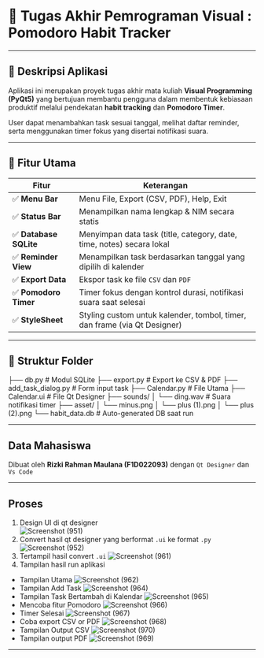 # 📌 Tugas Akhir Pemrograman Visual : Pomodoro Habit Tracker

---

## 🧠 Deskripsi Aplikasi

Aplikasi ini merupakan proyek tugas akhir mata kuliah **Visual Programming (PyQt5)** yang bertujuan membantu pengguna dalam membentuk kebiasaan produktif melalui pendekatan **habit tracking** dan **Pomodoro Timer**.

User dapat menambahkan task sesuai tanggal, melihat daftar reminder, serta menggunakan timer fokus yang disertai notifikasi suara.

---

## 🎯 Fitur Utama

| Fitur                  | Keterangan                                                                 |
|------------------------|----------------------------------------------------------------------------|
| ✅ **Menu Bar**        | Menu File, Export (CSV, PDF), Help, Exit                                   |
| ✅ **Status Bar**      | Menampilkan nama lengkap & NIM secara statis                               |
| ✅ **Database SQLite** | Menyimpan data task (title, category, date, time, notes) secara lokal       |
| ✅ **Reminder View**   | Menampilkan task berdasarkan tanggal yang dipilih di kalender              |
| ✅ **Export Data**     | Ekspor task ke file `CSV` dan `PDF`                                        |
| ✅ **Pomodoro Timer**  | Timer fokus dengan kontrol durasi, notifikasi suara saat selesai           |
| ✅ **StyleSheet**      | Styling custom untuk kalender, tombol, timer, dan frame (via Qt Designer)  |

---

## 🧩 Struktur Folder

├── db.py                     # Modul SQLite
├── export.py                 # Export ke CSV & PDF
├── add_task_dialog.py        # Form input task
├── Calendar.py               # File Utama
├── Calendar.ui               # File Qt Designer
├── sounds/
│ └── ding.wav # Suara notifikasi timer
├── asset/
│ └── minus.png
│ └── plus (1).png
│ └── plus (2).png
└── habit_data.db # Auto-generated DB saat run

---

## Data Mahasiswa

Dibuat oleh **Rizki Rahman Maulana (F1D022093)** dengan `Qt Designer` dan `Vs Code`

---

## Proses

1. Design UI di qt designer <br>
![Screenshot (951)](https://github.com/user-attachments/assets/894f66e6-d412-4da2-8d0d-e11d53d8758b)
2. Convert hasil qt designer yang berformat `.ui` ke format `.py` <br>
![Screenshot (952)](https://github.com/user-attachments/assets/92441bbc-700c-437a-b606-49fdb4d37e33)
3. Tertampil hasil convert `.ui`
![Screenshot (961)](https://github.com/user-attachments/assets/90e173e0-ff3d-46f6-bca6-aa2da3afc79b)
5. Tampilan hasil run aplikasi <br>
  - Tampilan Utama
    ![Screenshot (962)](https://github.com/user-attachments/assets/72eb56df-a527-4f3a-9c3d-5318a8fd2a78)
  -  Tampilan Add Task
    ![Screenshot (964)](https://github.com/user-attachments/assets/ce1be3f0-8bbe-406e-b703-8e20759a8126)
  -  Tampilan Task Bertambah di Kalendar
    ![Screenshot (965)](https://github.com/user-attachments/assets/dc6a7332-c11c-47c6-8e54-79440c2971af)
  -  Mencoba fitur Pomodoro
    ![Screenshot (966)](https://github.com/user-attachments/assets/e139de2f-6b86-4817-8e07-c76814b822e6)
  -  Timer Selesai
    ![Screenshot (967)](https://github.com/user-attachments/assets/2178d17d-e1fa-4264-b79b-81c11c0e15cc)
  -   Coba export CSV or PDF
    ![Screenshot (968)](https://github.com/user-attachments/assets/4ac9f9ca-7c23-46c3-810c-07b75b475f44)
  -  Tampilan Output CSV
    ![Screenshot (970)](https://github.com/user-attachments/assets/21fac3a6-19a3-4be1-868c-f98c8ffa4776)
  -  Tampilan output PDF
    ![Screenshot (969)](https://github.com/user-attachments/assets/4b4814fa-2c82-4e51-98fa-6375be60b591)

---
